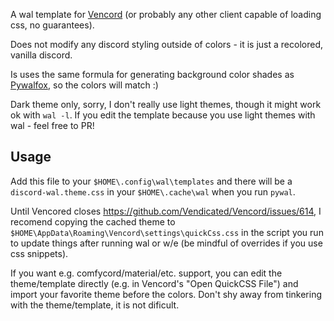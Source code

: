 A wal template for [Vencord](https://github.com/Vendicated/Vencord) (or probably any other client capable of loading css, no guarantees).

Does not modify any discord styling outside of colors - it is just a recolored, vanilla discord.

Is uses the same formula for generating background color shades as [Pywalfox](https://github.com/Frewacom/pywalfox/tree/master), so the colors will match :)

Dark theme only, sorry, I don't really use light themes, though it might work ok with `wal -l`. If you edit the template because you use light themes with wal - feel free to PR!

## Usage

Add this file to your `$HOME\.config\wal\templates` and there will be a `discord-wal.theme.css` in your `$HOME\.cache\wal` when you run `pywal`.

Until Vencored closes https://github.com/Vendicated/Vencord/issues/614, I recomend copying the cached theme to `$HOME\AppData\Roaming\Vencord\settings\quickCss.css` in the script you run to update things after running wal or w/e (be mindful of overrides if you use css snippets).

If you want e.g. comfycord/material/etc. support, you can edit the theme/template directly (e.g. in Vencord's "Open QuickCSS File") and import your favorite theme before the colors. Don't shy away from tinkering with the theme/template, it is not dificult.
